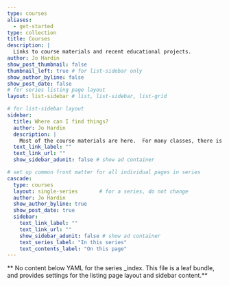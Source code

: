 ```yaml
---
type: courses
aliases:
  - get-started
type: collection
title: Courses 
description: |
  Links to course materials and recent educational projects.
author: Jo Hardin
show_post_thumbnail: false
thumbnail_left: true # for list-sidebar only
show_author_byline: false
show_post_date: false
# for series listing page layout
layout: list-sidebar # list, list-sidebar, list-grid

# for list-sidebar layout
sidebar: 
  title: Where can I find things?
  author: Jo Hardin
  description: |
    Most of the course materials are here.  For many classes, there is also a textbook (typically available online for free).  All solutions (HW, exams, etc.) will be posted on Sakai.  Please join the class Discord chanel (see sign-up information on Sakai).
  text_link_label: ""
  text_link_url: ""
  show_sidebar_adunit: false # show ad container

# set up common front matter for all individual pages in series
cascade:
  type: courses
  layout: single-series       # for a series, do not change
  author: Jo Hardin
  show_author_byline: true
  show_post_date: true
  sidebar:
    text_link_label: ""
    text_link_url: ""
    show_sidebar_adunit: false # show ad container
    text_series_label: "In this series" 
    text_contents_label: "On this page" 
---
```


** No content below YAML for the series _index. This file is a leaf bundle, and provides settings for the listing page layout and sidebar content.**